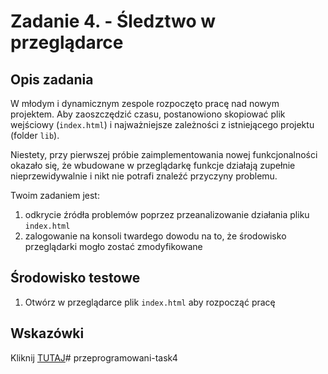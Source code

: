 # Zadanie 4. - Śledztwo w przeglądarce

## Opis zadania

W młodym i dynamicznym zespole rozpoczęto pracę nad nowym projektem. Aby zaoszczędzić czasu, postanowiono skopiować plik wejściowy (`index.html`) i najważniejsze zależności z istniejącego projektu (folder `lib`).

Niestety, przy pierwszej próbie zaimplementowania nowej funkcjonalności okazało się, że wbudowane w przeglądarkę funkcje działają zupełnie nieprzewidywalnie i nikt nie potrafi znaleźć przyczyny problemu.

Twoim zadaniem jest:
1) odkrycie źródła problemów poprzez przeanalizowanie działania pliku `index.html`
2) zalogowanie na konsoli twardego dowodu na to, że środowisko przeglądarki mogło zostać zmodyfikowane 

## Środowisko testowe

1. Otwórz w przeglądarce plik `index.html` aby rozpocząć pracę

## Wskazówki

Kliknij [TUTAJ](https://przeprogramowani.pl/public/zadania/4-tajemnice-przegladarki.pdf)# przeprogramowani-task4
